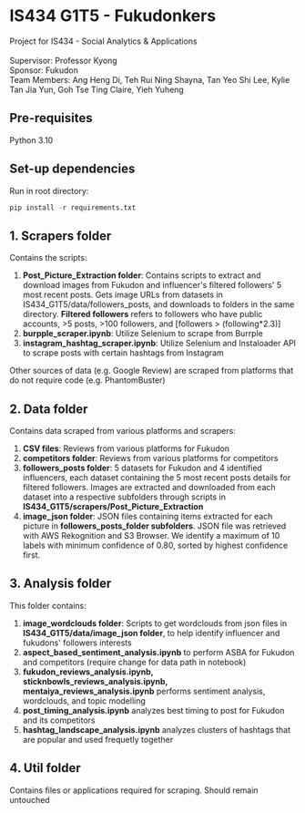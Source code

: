 # IS434 G1T5 - Fukudonkers
Project for IS434 - Social Analytics & Applications<br><br>
Supervisor: Professor Kyong<br>
Sponsor: Fukudon<br>
Team Members: Ang Heng Di, Teh Rui Ning Shayna, Tan Yeo Shi Lee, Kylie Tan Jia Yun, Goh Tse Ting Claire, Yieh Yuheng
<br>
## Pre-requisites
Python 3.10

## Set-up dependencies
Run in root directory:
```python
pip install -r requirements.txt
```

## 1. Scrapers folder
Contains the scripts:
<ol>
  <li><b>Post_Picture_Extraction folder</b>: Contains scripts to extract and download images from Fukudon and influencer's filtered followers' 5 most recent posts. Gets image URLs from datasets in IS434_G1T5/data/followers_posts, and downloads to folders in the same directory. <b>Filtered followers</b> refers to followers who have public accounts, >5 posts, >100 followers, and [followers > (following*2.3)]</li>
<li><b>burpple_scraper.ipynb</b>: Utilize Selenium to scrape from Burrple</li>
<li><b>instagram_hashtag_scraper.ipynb</b>: Utilize Selenium and Instaloader API to scrape posts with certain hashtags from Instagram</li>
</ol>
Other sources of data (e.g. Google Review) are scraped from platforms that do not require code (e.g. PhantomBuster)

## 2. Data folder
Contains data scraped from various platforms and scrapers:
<ol>
  <li><b>CSV files</b>: Reviews from various platforms for Fukudon</li>
  <li><b>competitors folder</b>: Reviews from various platforms for competitors</li>
  <li><b>followers_posts folder</b>: 5 datasets for Fukudon and 4 identified influencers, each dataset containing the 5 most recent posts details for filtered followers. Images are extracted and downloaded from each dataset into a respective subfolders through scripts in <b>IS434_G1T5/scrapers/Post_Picture_Extraction</b></li>
  <li><b>image_json folder</b>: JSON files containing items extracted for each picture in <b>followers_posts_folder subfolders</b>. JSON file was retrieved with AWS Rekognition and S3 Browser. We identify a maximum of 10 labels with minimum confidence of 0.80, sorted by highest confidence first.
</ol>

## 3. Analysis folder
This folder contains:
<ol>
  <li><b>image_wordclouds folder</b>: Scripts to get wordclouds from json files in <b>IS434_G1T5/data/image_json folder</b>, to help identify influencer and fukudons' followers interests</li>
  <li><b>aspect_based_sentiment_analysis.ipynb</b> to perform ASBA for Fukudon and competitors (require change for data path in notebook)</li>
  <li><b>fukudon_reviews_analysis.ipynb, sticknbowls_reviews_analysis.ipynb, mentaiya_reviews_analysis.ipynb</b> performs sentiment analysis, wordclouds, and topic modelling</li>
  <li><b>post_timing_analysis.ipynb</b> analyzes best timing to post for Fukudon and its competitors</li>
  <li><b>hashtag_landscape_analysis.ipynb</b> analyzes clusters of hashtags that are popular and used frequetly together</li>
</ol>
  

## 4. Util folder
Contains files or applications required for scraping. Should remain untouched
